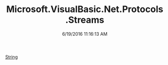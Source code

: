 ﻿---
title: Microsoft.VisualBasic.Net.Protocols.Streams
date: 6/19/2016 11:16:13 AM
---

[String](T-Microsoft.VisualBasic.Net.Protocols.Streams.String.html)
